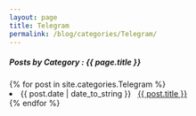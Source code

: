 ```yaml
---
layout: page
title: Telegram
permalink: /blog/categories/Telegram/
---
```


<h5> Posts by Category : {{ page.title }} </h5>

<div class="card">
{% for post in site.categories.Telegram %}
 <li class="category-posts"><span>{{ post.date | date_to_string }}</span> &nbsp; <a href="{{ post.url }}">{{ post.title }}</a></li>
{% endfor %}
</div>